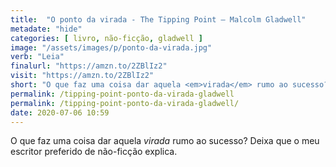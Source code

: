 ```yaml
---
title:  "O ponto da virada - The Tipping Point — Malcolm Gladwell"
metadate: "hide"
categories: [ livro, não-ficção, gladwell ]
image: "/assets/images/p/ponto-da-virada.jpg"
verb: "Leia"
finalurl: "https://amzn.to/2ZBlIz2"
visit: "https://amzn.to/2ZBlIz2"
short: "O que faz uma coisa dar aquela <em>virada</em> rumo ao sucesso? Deixa que o meu escritor preferido de não-ficção explica."
permalink: /tipping-point-ponto-da-virada-gladwell
permalink: /tipping-point-ponto-da-virada-gladwell/
date: 2020-07-06 10:59
---
```

O que faz uma coisa dar aquela <em>virada</em> rumo ao sucesso? Deixa que o meu escritor preferido de não-ficção explica.